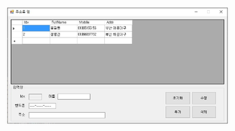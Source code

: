 
![AddressInfoApp](https://github.com/WhiteHair-H/StudyDesktopApp/blob/main/ImageFile/WInForm/AddressInfoApp.jpg "AddressInfoApp")
